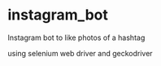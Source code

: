 # instagram_bot
Instagram bot to like photos of a hashtag


using selenium web driver and geckodriver
